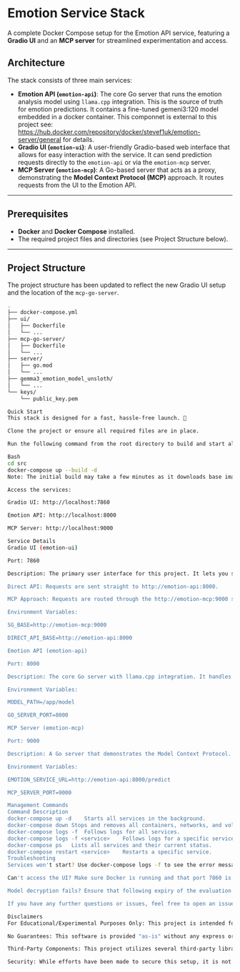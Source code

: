 # Emotion Service Stack

A complete Docker Compose setup for the Emotion API service, featuring a **Gradio UI** and an **MCP server** for streamlined experimentation and access.

## Architecture

The stack consists of three main services:

* **Emotion API (`emotion-api`)**: The core Go server that runs the emotion analysis model using `llama.cpp` integration. This is the source of truth for emotion predictions. It contains a fine-tuned gemeni3:120 model embedded in a docker container. This componnet is external to this project see: https://hub.docker.com/repository/docker/stevef1uk/emotion-server/general for details.
* **Gradio UI (`emotion-ui`)**: A user-friendly Gradio-based web interface that allows for easy interaction with the service. It can send prediction requests directly to the `emotion-api` or via the `emotion-mcp` server.
* **MCP Server (`emotion-mcp`)**: A Go-based server that acts as a proxy, demonstrating the **Model Context Protocol (MCP)** approach. It routes requests from the UI to the Emotion API.

---

## Prerequisites

* **Docker** and **Docker Compose** installed.
* The required project files and directories (see Project Structure below).

---

## Project Structure

The project structure has been updated to reflect the new Gradio UI setup and the location of the `mcp-go-server`.

```bash
.
├── docker-compose.yml
├── ui/
│   ├── Dockerfile
│   └── ...
├── mcp-go-server/
│   ├── Dockerfile
│   └── ...
├── server/
│   ├── go.mod
│   └── ...
├── gemma3_emotion_model_unsloth/
│   └── ...
└── keys/
    └── public_key.pem

Quick Start
This stack is designed for a fast, hassle-free launch. 🚀

Clone the project or ensure all required files are in place.

Run the following command from the root directory to build and start all services in detached mode:

Bash
cd src
docker-compose up --build -d
Note: The initial build may take a few minutes as it downloads base images and dependencies.

Access the services:

Gradio UI: http://localhost:7860

Emotion API: http://localhost:8000

MCP Server: http://localhost:9000

Service Details
Gradio UI (emotion-ui)

Port: 7860

Description: The primary user interface for this project. It lets you send text to the Emotion service and see the returned emotion. It's configured to access the services via two different paths:

Direct API: Requests are sent straight to http://emotion-api:8000.

MCP Approach: Requests are routed through the http://emotion-mcp:9000 server.

Environment Variables:

SG_BASE=http://emotion-mcp:9000

DIRECT_API_BASE=http://emotion-api:8000

Emotion API (emotion-api)

Port: 8000

Description: The core Go server with llama.cpp integration. It handles all emotion analysis logic.

Environment Variables:

MODEL_PATH=/app/model

GO_SERVER_PORT=8000

MCP Server (emotion-mcp)

Port: 9000

Description: A Go server that demonstrates the Model Context Protocol. It acts as a middle layer between the UI and the Emotion API.

Environment Variables:

EMOTION_SERVICE_URL=http://emotion-api:8000/predict

MCP_SERVER_PORT=9000

Management Commands
Command	Description
docker-compose up -d	Starts all services in the background.
docker-compose down	Stops and removes all containers, networks, and volumes.
docker-compose logs -f	Follows logs for all services.
docker-compose logs -f <service>	Follows logs for a specific service (e.g., emotion-ui).
docker-compose ps	Lists all services and their current status.
docker-compose restart <service>	Restarts a specific service.
Troubleshooting
Services won't start? Use docker-compose logs -f to see the error messages.

Can't access the UI? Make sure Docker is running and that port 7860 is not being used by another application.

Model decryption fails? Ensure that following expiry of the evaluation license a valid license is requested from the projects author (stevef1uk@gmail.com) if you wish to continue to use the docker emotion-service container.

If you have any further questions or issues, feel free to open an issue on the project's repository.

Disclaimers
For Educational/Experimental Purposes Only: This project is intended for educational and experimental purposes. It is not designed for production use without further security hardening and optimization.

No Guarantees: This software is provided "as-is" without any express or implied warranties. The authors and contributors disclaim all liability for any damage or loss resulting from its use.

Third-Party Components: This project utilizes several third-party libraries and components, each with its own license. Please refer to their respective documentation for licensing information.

Security: While efforts have been made to secure this setup, it is not a complete production-grade solution. The exposed ports and internal network configurations should be reviewed and secured for any public-facing deployment.

